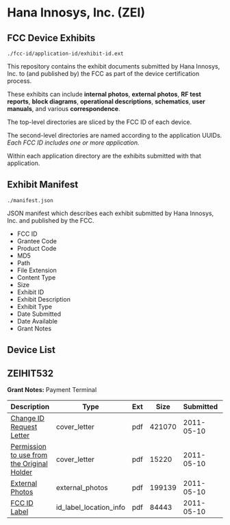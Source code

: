 # Hana Innosys, Inc. (ZEI)
## FCC Device Exhibits

```
./fcc-id/application-id/exhibit-id.ext
```

This repository contains the exhibit documents submitted by Hana Innosys, Inc. to (and published by) the FCC as part of the device certification process.

These exhibits can include **internal photos**, **external photos**, **RF test reports**, **block diagrams**, **operational descriptions**, **schematics**, **user manuals**, and various **correspondence**.

The top-level directories are sliced by the FCC ID of each device.

The second-level directories are named according to the application UUIDs. *Each FCC ID includes one or more application.*

Within each application directory are the exhibits submitted with that application. 

## Exhibit Manifest

```
./manifest.json
```

JSON manifest which describes each exhibit submitted by Hana Innosys, Inc. and published by the FCC.

- FCC ID
- Grantee Code
- Product Code
- MD5
- Path
- File Extension
- Content Type
- Size
- Exhibit ID
- Exhibit Description
- Exhibit Type
- Date Submitted
- Date Available
- Grant Notes

## Device List
## ZEIHIT532
**Grant Notes:** Payment Terminal

| Description | Type | Ext | Size | Submitted | Available |
| ----------- | ---- | --- | ---- | --------- | --------- |
| [Change ID Request Letter](ZEIHIT532/3c13aa1fe6303e26bc86947962e28eb4/1461755.pdf) | cover_letter | pdf | 421070 | 2011-05-10 | 2011-05-10 |
| [Permission to use from the Original Holder](ZEIHIT532/3c13aa1fe6303e26bc86947962e28eb4/1461756.pdf) | cover_letter | pdf | 15220 | 2011-05-10 | 2011-05-10 |
| [External Photos](ZEIHIT532/3c13aa1fe6303e26bc86947962e28eb4/1461758.pdf) | external_photos | pdf | 199139 | 2011-05-10 | 2011-05-10 |
| [FCC ID Label](ZEIHIT532/3c13aa1fe6303e26bc86947962e28eb4/1461760.pdf) | id_label_location_info | pdf | 84443 | 2011-05-10 | 2011-05-10 |
